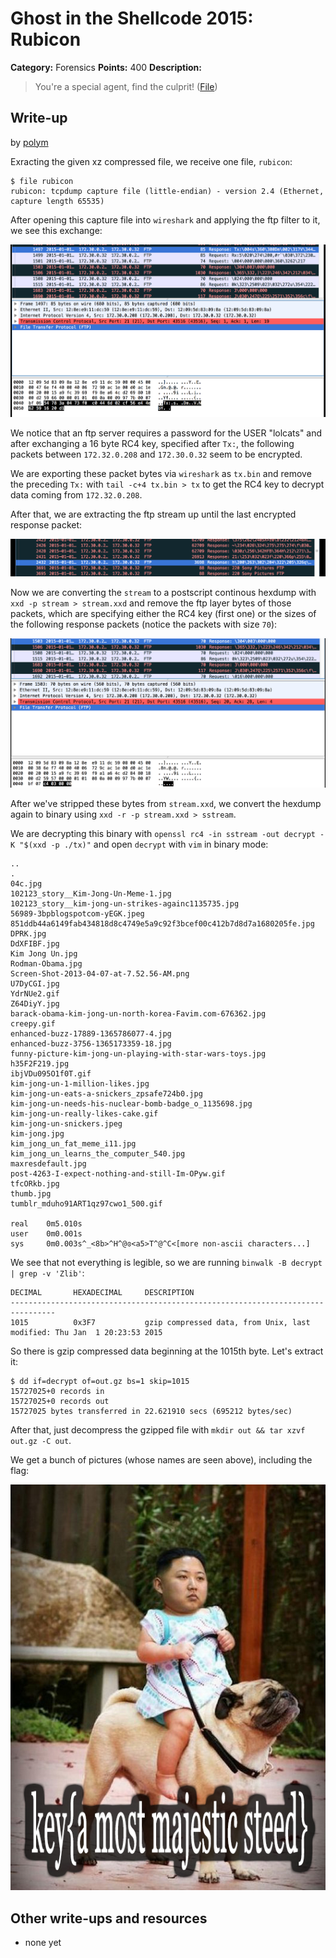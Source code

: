 # Ghost in the Shellcode 2015: Rubicon

**Category:** Forensics
**Points:** 400
**Description:**

> You're a special agent, find the culprit! ([File](https://2015.ghostintheshellcode.com/rubicon-fb6dec9f517e171a15c4b3a63cc7c9ce1cc1141fdf0e23b5b377ebd305f7c8d6))

## Write-up

by [polym](https://github.com/abpolym)

Exracting the given xz compressed file, we receive one file, `rubicon`:
```
$ file rubicon
rubicon: tcpdump capture file (little-endian) - version 2.4 (Ethernet, capture length 65535)
```

After opening this capture file into `wireshark` and applying the ftp filter to it, we see this exchange:

![pic](1.png)

We notice that an ftp server requires a password for the USER "lolcats" and after exchanging a 16 byte RC4 key, specified after `Tx:`, the following packets between `172.32.0.208` and `172.30.0.32` seem to be encrypted.

We are exporting these packet bytes via `wireshark` as `tx.bin` and remove the preceding `Tx:` with `tail -c+4 tx.bin > tx` to get the RC4 key to decrypt data coming from `172.32.0.208`.

After that, we are extracting the ftp stream up until the last encrypted response packet:

![pic2](2.png)

Now we are converting the `stream` to a postscript continous hexdump with `xxd -p stream > stream.xxd` and remove the ftp layer bytes of those packets, which are specifying either the RC4 key (first one) or the sizes of the following response packets (notice the packets with size `70`):

![pic3](3.png)

After we've stripped these bytes from `stream.xxd`, we convert the hexdump again to binary using `xxd -r -p stream.xxd > sstream`.

We are decrypting this binary with `openssl rc4 -in sstream -out decrypt -K "$(xxd -p ./tx)"` and open `decrypt` with `vim` in binary mode:

    ..
    .
    04c.jpg
    102123_story__Kim-Jong-Un-Meme-1.jpg
    102123_story__kim-jong-un-strikes-againc1135735.jpg
    56989-3bpblogspotcom-yEGK.jpeg
    851ddb44a6149fab434818d8c4749e5a9c92f3bcef00c412b7d8d7a1680205fe.jpg
    DPRK.jpg
    DdXFIBF.jpg
    Kim Jong Un.jpg
    Rodman-Obama.jpg
    Screen-Shot-2013-04-07-at-7.52.56-AM.png
    U7DyCGI.jpg
    YdrNUe2.gif
    Z64DiyY.jpg
    barack-obama-kim-jong-un-north-korea-Favim.com-676362.jpg
    creepy.gif
    enhanced-buzz-17889-1365786077-4.jpg
    enhanced-buzz-3756-1365173359-18.jpg
    funny-picture-kim-jong-un-playing-with-star-wars-toys.jpg
    h35F2F219.jpg
    ibjVDu095O1f0T.gif
    kim-jong-un-1-million-likes.jpg
    kim-jong-un-eats-a-snickers_zpsafe724b0.jpg
    kim-jong-un-needs-his-nuclear-bomb-badge_o_1135698.jpg
    kim-jong-un-really-likes-cake.gif
    kim-jong-un-snickers.jpeg
    kim-jong.jpg
    kim_jong_un_fat_meme_i11.jpg
    kim_jong_un_learns_the_computer_540.jpg
    maxresdefault.jpg
    post-4263-I-expect-nothing-and-still-Im-OPyw.gif
    tfcORkb.jpg
    thumb.jpg
    tumblr_mduho91ART1qz97cwo1_500.gif
    
    real    0m5.010s
    user    0m0.001s
    sys     0m0.003s^_<8b>^H^@ɞ<a5>T^@^C<[more non-ascii characters...]
    
We see that not everything is legible, so we are running `binwalk -B decrypt | grep -v 'Zlib'`:

    DECIMAL       HEXADECIMAL     DESCRIPTION
    --------------------------------------------------------------------------------
    1015          0x3F7           gzip compressed data, from Unix, last modified: Thu Jan  1 20:23:53 2015

So there is gzip compressed data beginning at the 1015th byte. Let's extract it:

```
$ dd if=decrypt of=out.gz bs=1 skip=1015                                                                                 
15727025+0 records in
15727025+0 records out
15727025 bytes transferred in 22.621910 secs (695212 bytes/sec)
```

After that, just decompress the gzipped file with `mkdir out && tar xzvf out.gz -C out`.

We get a bunch of pictures (whose names are seen above), including the flag:

![Flag](U7DyCGI.jpg)

## Other write-ups and resources

* none yet
